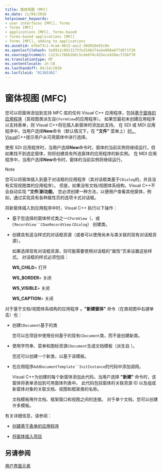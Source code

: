 ```yaml
---
title: 窗体视图 (MFC)
ms.date: 11/04/2016
helpviewer_keywords:
- user interfaces [MFC], forms
- forms [MFC]
- applications [MFC], forms-based
- forms-based applications [MFC]
- forms [MFC], adding to applications
ms.assetid: efbe73c1-4ca4-4613-aac2-30d916e92c0e
ms.openlocfilehash: 5e8912c9013175fe254b2f4a4a968a67fd071f39
ms.sourcegitcommit: c123cc76bb2b6c5cde6f4c425ece420ac733bf70
ms.translationtype: MT
ms.contentlocale: zh-CN
ms.lasthandoff: 04/14/2020
ms.locfileid: "81365301"
---
```

# <a name="form-views-mfc"></a>窗体视图 (MFC)

您可以将窗体添加到支持 MFC 库的任何 Visual C++ 应用程序，包括[基于窗体的应用程序](../mfc/reference/creating-a-forms-based-mfc-application.md)（其视图类派生自`CFormView`的应用程序）。 如果您最初未创建应用程序以支持表单，则 Visual C++将在插入新窗体时添加此支持。 在 SDI 或 MDI 应用程序中，当用户选择**New**命令（默认情况下，在 **"文件"** 菜单上）[时，Visual](../mfc/document-view-architecture.md)C++提示用户从可用窗体中进行选择。

使用 SDI 应用程序时，当用户选择**New**命令时，窗体的当前实例将继续运行，但如果找不到选定窗体，则将创建具有所选窗体的应用程序的新实例。 在 MDI 应用程序中，当用户选择**New**命令时，窗体的当前实例将继续运行。

> [!NOTE]
> 您可以将窗体插入到基于对话框的应用程序（其对话框类基于`CDialog`的，并且没有实现视图类的应用程序）。 但是，如果没有文档/视图体系结构，Visual C++不会自动实现 **"文件**&#124;**新功能**。 您必须创建一种方法，以便用户查看其他窗体，例如，通过实现具有各种属性页的选项卡式对话框。

将新窗体插入到应用程序中时，Visual C++ 执行以下操作：

- 基于您选择的窗体样式类之一`CFormView`（、或`CRecordView``CDaoRecordView` `CDialog`） 创建类。

- 创建具有适当样式的对话框资源（或者可以使用尚未与类关联的现有对话框资源）。

   如果选择现有对话框资源，则可能需要使用对话框的"属性"页来设置这些样式。 对话框的样式必须包括：

     **WS_CHILD**= 打开

     **WS_BORDER**= 关闭

     **WS_VISIBLE**= 关闭

     **WS_CAPTION**= 关闭

对于基于文档/视图体系结构的应用程序 **，"新建窗体"** 命令（在类视图中右键单击）也：

- 创建`CDocument`基于的类

   您可以在项目中使用任何基于的现有`CDocument`类，而不是创建新类。

- 使用字符串、菜单和图标资源`CDocument`生成文档模板（派生自 ）。

   您还可以创建一个新类，以基于该模板。

- 在应用程序`AddDocumentTemplate``InitInstance`的代码中添加调用。

   Visual C++为创建的每个新窗体添加此代码，当用户选择 **"新建"** 命令时，该窗体将表单添加到可用窗体列表中。 此代码包括窗体的关联资源 ID 以及组成新窗体对象的关联文档、视图和框架类的名称。

   文档模板用作文档、框架窗口和视图之间的连接。 对于单个文档，您可以创建许多模板。

有关详细信息，请参阅：

- [创建基于表单的应用程序](../mfc/reference/creating-a-forms-based-mfc-application.md)

- [将窗体插入项目](../mfc/inserting-a-form-into-a-project.md)

## <a name="see-also"></a>另请参阅

[用户界面元素](../mfc/user-interface-elements-mfc.md)
